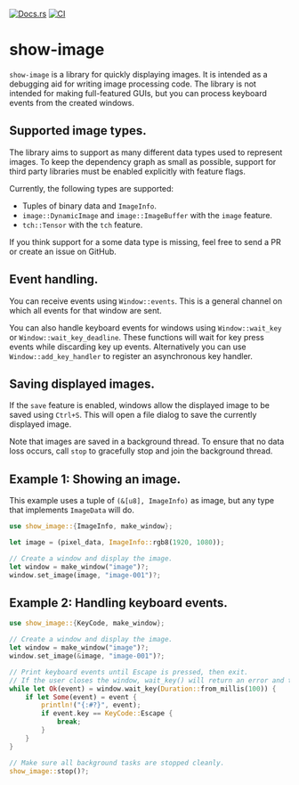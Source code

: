 [![Docs.rs](https://docs.rs/com/badge.svg)](https://docs.rs/crate/show-image/)
[![CI](https://github.com/robohouse-delft/show-image-rs/workflows/CI/badge.svg)](https://github.com/robohouse-delft/show-image-rs/actions?query=workflow%3ACI+branch%3Amaster)

# show-image

`show-image` is a library for quickly displaying images.
It is intended as a debugging aid for writing image processing code.
The library is not intended for making full-featured GUIs,
but you can process keyboard events from the created windows.

## Supported image types.
The library aims to support as many different data types used to represent images.
To keep the dependency graph as small as possible,
support for third party libraries must be enabled explicitly with feature flags.

Currently, the following types are supported:
  * Tuples of binary data and `ImageInfo`.
  * `image::DynamicImage` and `image::ImageBuffer` with the `image` feature.
  * `tch::Tensor` with the `tch` feature.

If you think support for a some data type is missing,
feel free to send a PR or create an issue on GitHub.

## Event handling.
You can receive events using `Window::events`.
This is a general channel on which all events for that window are sent.

You can also handle keyboard events for windows using `Window::wait_key` or `Window::wait_key_deadline`.
These functions will wait for key press events while discarding key up events.
Alternatively you can use `Window::add_key_handler` to register an asynchronous key handler.

## Saving displayed images.
If the `save` feature is enabled, windows allow the displayed image to be saved using `Ctrl+S`.
This will open a file dialog to save the currently displayed image.

Note that images are saved in a background thread.
To ensure that no data loss occurs, call `stop` to gracefully stop and join the background thread.

## Example 1: Showing an image.
This example uses a tuple of `(&[u8], ImageInfo)` as image,
but any type that implements `ImageData` will do.
```rust
use show_image::{ImageInfo, make_window};

let image = (pixel_data, ImageInfo::rgb8(1920, 1080));

// Create a window and display the image.
let window = make_window("image")?;
window.set_image(image, "image-001")?;

```

## Example 2: Handling keyboard events.
```rust
use show_image::{KeyCode, make_window};

// Create a window and display the image.
let window = make_window("image")?;
window.set_image(&image, "image-001")?;

// Print keyboard events until Escape is pressed, then exit.
// If the user closes the window, wait_key() will return an error and the loop also exits.
while let Ok(event) = window.wait_key(Duration::from_millis(100)) {
    if let Some(event) = event {
        println!("{:#?}", event);
        if event.key == KeyCode::Escape {
            break;
        }
    }
}

// Make sure all background tasks are stopped cleanly.
show_image::stop()?;
```

